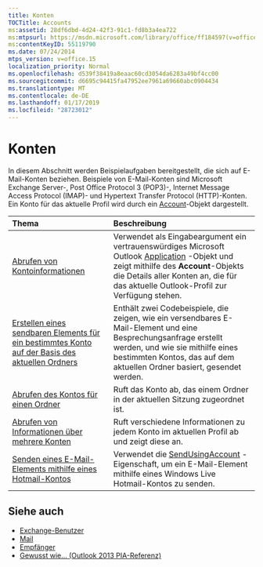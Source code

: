 ```yaml
---
title: Konten
TOCTitle: Accounts
ms:assetid: 28df6dbd-4d24-42f3-91c1-fd8b3a4ea722
ms:mtpsurl: https://msdn.microsoft.com/library/office/ff184597(v=office.15)
ms:contentKeyID: 55119790
ms.date: 07/24/2014
mtps_version: v=office.15
localization_priority: Normal
ms.openlocfilehash: d539f38419a8eaac60cd3054da6283a49bf4cc00
ms.sourcegitcommit: d6695c94415fa47952ee7961a69660abc0904434
ms.translationtype: MT
ms.contentlocale: de-DE
ms.lasthandoff: 01/17/2019
ms.locfileid: "28723012"
---
```

# <a name="accounts"></a>Konten 

In diesem Abschnitt werden Beispielaufgaben bereitgestellt, die sich auf E-Mail-Konten beziehen. Beispiele von E-Mail-Konten sind Microsoft Exchange Server-, Post Office Protocol 3 (POP3)-, Internet Message Access Protocol (IMAP)- und Hypertext Transfer Protocol (HTTP)-Konten. Ein Konto für das aktuelle Profil wird durch ein [Account](https://docs.microsoft.com/dotnet/api/microsoft.office.interop.outlook.account?view=outlook-pia)-Objekt dargestellt.


|Thema|Beschreibung|
|:----|:----------|
|[Abrufen von Kontoinformationen](how-to-get-account-information.md) | Verwendet als Eingabeargument ein vertrauenswürdiges Microsoft Outlook [Application](https://docs.microsoft.com/dotnet/api/microsoft.office.interop.outlook.application?view=outlook-pia) -Objekt und zeigt mithilfe des **Account**-Objekts die Details aller Konten an, die für das aktuelle Outlook-Profil zur Verfügung stehen.|
|[Erstellen eines sendbaren Elements für ein bestimmtes Konto auf der Basis des aktuellen Ordners](how-to-create-a-sendable-item-for-a-specific-account-based-on-the-current-folder.md) | Enthält zwei Codebeispiele, die zeigen, wie ein versendbares E-Mail-Element und eine Besprechungsanfrage erstellt werden, und wie sie mithilfe eines bestimmten Kontos, das auf dem aktuellen Ordner basiert, gesendet werden.|
|[Abrufen des Kontos für einen Ordner](how-to-get-the-account-for-a-folder.md) | Ruft das Konto ab, das einem Ordner in der aktuellen Sitzung zugeordnet ist.|
|[Abrufen von Informationen über mehrere Konten](how-to-get-information-about-multiple-accounts.md) | Ruft verschiedene Informationen zu jedem Konto im aktuellen Profil ab und zeigt diese an.|
|[Senden eines E-Mail-Elements mithilfe eines Hotmail-Kontos](how-to-send-a-mail-item-by-using-a-hotmail-account.md) | Verwendet die [SendUsingAccount](https://docs.microsoft.com/dotnet/api/microsoft.office.interop.outlook._mailitem.sendusingaccount?view=outlook-pia) -Eigenschaft, um ein E-Mail-Element mithilfe eines Windows Live Hotmail-Kontos zu senden.|

## <a name="see-also"></a>Siehe auch

- [Exchange-Benutzer](exchange-users.md)
- [Mail](mail.md)
- [Empfänger](recipients.md)
- [Gewusst wie... (Outlook 2013 PIA-Referenz)](how-do-i-outlook-2013-pia-reference.md)

